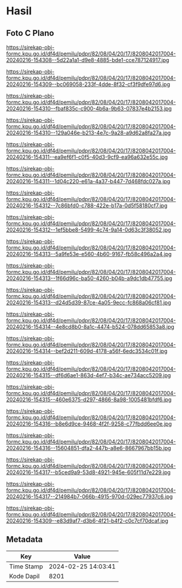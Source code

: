 # Hasil

## Foto C Plano

https://sirekap-obj-formc.kpu.go.id/df4d/pemilu/pdpr/82/08/04/20/17/8208042017004-20240216-154308--5d22a1a1-d9e8-4885-bde1-cce787124917.jpg

https://sirekap-obj-formc.kpu.go.id/df4d/pemilu/pdpr/82/08/04/20/17/8208042017004-20240216-154309--bc069058-233f-4dde-8f32-cf3f9dfe97d6.jpg

https://sirekap-obj-formc.kpu.go.id/df4d/pemilu/pdpr/82/08/04/20/17/8208042017004-20240216-154310--fbaf835c-c900-4b6a-9b63-07837e4b2153.jpg

https://sirekap-obj-formc.kpu.go.id/df4d/pemilu/pdpr/82/08/04/20/17/8208042017004-20240216-154310--129a046e-b213-4e7c-9a28-a9d62a8fa27a.jpg

https://sirekap-obj-formc.kpu.go.id/df4d/pemilu/pdpr/82/08/04/20/17/8208042017004-20240216-154311--ea9ef6f1-c0f5-40d3-9cf9-ea96a632e55c.jpg

https://sirekap-obj-formc.kpu.go.id/df4d/pemilu/pdpr/82/08/04/20/17/8208042017004-20240216-154311--1d04c220-e61a-4a37-b447-7d468fdc027a.jpg

https://sirekap-obj-formc.kpu.go.id/df4d/pemilu/pdpr/82/08/04/20/17/8208042017004-20240216-154312--7c86bfd0-c788-422e-b17a-0d5f58180cf7.jpg

https://sirekap-obj-formc.kpu.go.id/df4d/pemilu/pdpr/82/08/04/20/17/8208042017004-20240216-154312--1ef5bbe8-5499-4c74-9a14-0d63c3f38052.jpg

https://sirekap-obj-formc.kpu.go.id/df4d/pemilu/pdpr/82/08/04/20/17/8208042017004-20240216-154313--5a9fe53e-e560-4b60-9167-fb58c496a2a4.jpg

https://sirekap-obj-formc.kpu.go.id/df4d/pemilu/pdpr/82/08/04/20/17/8208042017004-20240216-154313--1f66d96c-ba50-4260-b04b-a9dc1db47755.jpg

https://sirekap-obj-formc.kpu.go.id/df4d/pemilu/pdpr/82/08/04/20/17/8208042017004-20240216-154313--d24d5d39-87ce-4a05-9ecc-fc868a06cf81.jpg

https://sirekap-obj-formc.kpu.go.id/df4d/pemilu/pdpr/82/08/04/20/17/8208042017004-20240216-154314--4e8cd8b0-8a1c-4474-b524-078dd65853a8.jpg

https://sirekap-obj-formc.kpu.go.id/df4d/pemilu/pdpr/82/08/04/20/17/8208042017004-20240216-154314--bef2d211-609d-4178-a56f-6edc3534c01f.jpg

https://sirekap-obj-formc.kpu.go.id/df4d/pemilu/pdpr/82/08/04/20/17/8208042017004-20240216-154315--df6d6ae1-863d-4ef7-b34c-ae734acc5209.jpg

https://sirekap-obj-formc.kpu.go.id/df4d/pemilu/pdpr/82/08/04/20/17/8208042017004-20240216-154315--460e6375-d297-4866-8a98-1005481bfdf6.jpg

https://sirekap-obj-formc.kpu.go.id/df4d/pemilu/pdpr/82/08/04/20/17/8208042017004-20240216-154316--b8e6d9ce-9468-4f2f-9258-c77fbdd6ee0e.jpg

https://sirekap-obj-formc.kpu.go.id/df4d/pemilu/pdpr/82/08/04/20/17/8208042017004-20240216-154316--15604851-dfa2-447b-a8e6-8667967bb15b.jpg

https://sirekap-obj-formc.kpu.go.id/df4d/pemilu/pdpr/82/08/04/20/17/8208042017004-20240216-154317--b5ced9a9-53d8-4921-945e-605f11d7e229.jpg

https://sirekap-obj-formc.kpu.go.id/df4d/pemilu/pdpr/82/08/04/20/17/8208042017004-20240216-154317--214984b7-066b-4915-970d-029ec77937c6.jpg

https://sirekap-obj-formc.kpu.go.id/df4d/pemilu/pdpr/82/08/04/20/17/8208042017004-20240216-154309--e83d9af7-d3b6-4f21-b4f2-c0c7cf70dcaf.jpg


## Metadata

| Key        | Value               |
| ---------- | ------------------- |
| Time Stamp | 2024-02-25 14:03:41 |
| Kode Dapil | 8201                |



